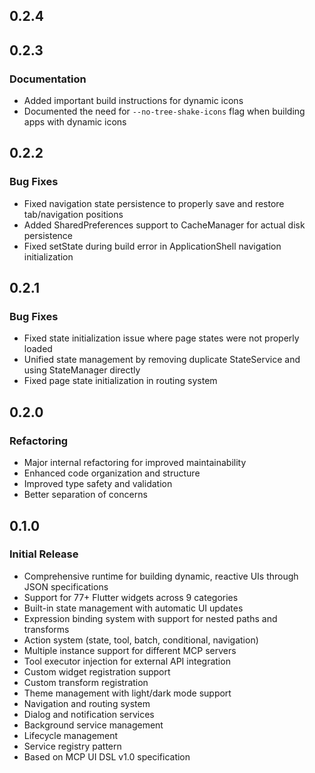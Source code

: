 
## 0.2.4

## 0.2.3

### Documentation
- Added important build instructions for dynamic icons
- Documented the need for `--no-tree-shake-icons` flag when building apps with dynamic icons

## 0.2.2

### Bug Fixes
- Fixed navigation state persistence to properly save and restore tab/navigation positions
- Added SharedPreferences support to CacheManager for actual disk persistence
- Fixed setState during build error in ApplicationShell navigation initialization

## 0.2.1

### Bug Fixes
- Fixed state initialization issue where page states were not properly loaded
- Unified state management by removing duplicate StateService and using StateManager directly
- Fixed page state initialization in routing system

## 0.2.0

### Refactoring
- Major internal refactoring for improved maintainability
- Enhanced code organization and structure
- Improved type safety and validation
- Better separation of concerns

## 0.1.0

### Initial Release

- Comprehensive runtime for building dynamic, reactive UIs through JSON specifications
- Support for 77+ Flutter widgets across 9 categories
- Built-in state management with automatic UI updates
- Expression binding system with support for nested paths and transforms
- Action system (state, tool, batch, conditional, navigation)
- Multiple instance support for different MCP servers
- Tool executor injection for external API integration
- Custom widget registration support
- Custom transform registration
- Theme management with light/dark mode support
- Navigation and routing system
- Dialog and notification services
- Background service management
- Lifecycle management
- Service registry pattern
- Based on MCP UI DSL v1.0 specification